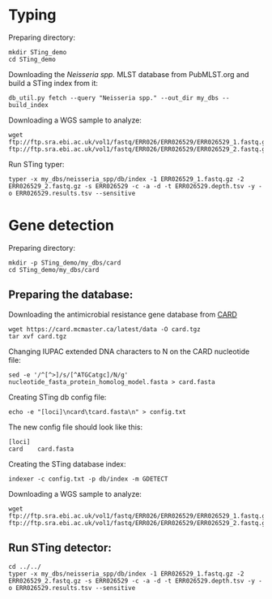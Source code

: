 # Typing 

Preparing directory:

```
mkdir STing_demo
cd STing_demo
```

Downloading the *Neisseria spp.* MLST database from PubMLST.org and build a STing index from it:

```
db_util.py fetch --query "Neisseria spp." --out_dir my_dbs --build_index
```

Downloading a WGS sample to analyze:

```
wget ftp://ftp.sra.ebi.ac.uk/vol1/fastq/ERR026/ERR026529/ERR026529_1.fastq.gz ftp://ftp.sra.ebi.ac.uk/vol1/fastq/ERR026/ERR026529/ERR026529_2.fastq.gz
```

Run STing typer:

```
typer -x my_dbs/neisseria_spp/db/index -1 ERR026529_1.fastq.gz -2 ERR026529_2.fastq.gz -s ERR026529 -c -a -d -t ERR026529.depth.tsv -y -o ERR026529.results.tsv --sensitive
```

# Gene detection

Preparing directory:

```
mkdir -p STing_demo/my_dbs/card
cd STing_demo/my_dbs/card
```

## Preparing the database:

Downloading the antimicrobial resistance gene database from [CARD](https://card.mcmaster.ca/)

```
wget https://card.mcmaster.ca/latest/data -O card.tgz
tar xvf card.tgz
```

Changing IUPAC extended DNA characters to N on the CARD nucleotide file:

```
sed -e '/^[^>]/s/[^ATGCatgc]/N/g' nucleotide_fasta_protein_homolog_model.fasta > card.fasta
```

Creating STing db config file:

```
echo -e "[loci]\ncard\tcard.fasta\n" > config.txt
```

The new config file should look like this:
```
[loci]
card    card.fasta
```

Creating the STing database index:

```
indexer -c config.txt -p db/index -m GDETECT
```

Downloading a WGS sample to analyze:

```
wget ftp://ftp.sra.ebi.ac.uk/vol1/fastq/ERR026/ERR026529/ERR026529_1.fastq.gz ftp://ftp.sra.ebi.ac.uk/vol1/fastq/ERR026/ERR026529/ERR026529_2.fastq.gz
```

## Run STing detector:

```
cd ../../
typer -x my_dbs/neisseria_spp/db/index -1 ERR026529_1.fastq.gz -2 ERR026529_2.fastq.gz -s ERR026529 -c -a -d -t ERR026529.depth.tsv -y -o ERR026529.results.tsv --sensitive
```
